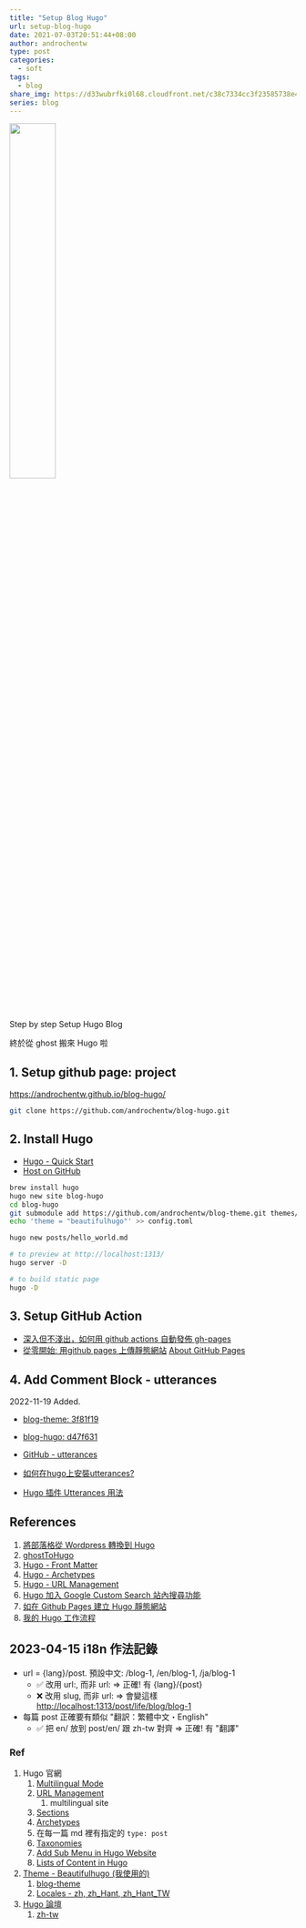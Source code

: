 ```yaml
---
title: "Setup Blog Hugo"
url: setup-blog-hugo
date: 2021-07-03T20:51:44+08:00
author: androchentw
type: post
categories:
  - soft
tags:
  - blog
share_img: https://d33wubrfki0l68.cloudfront.net/c38c7334cc3f23585738e40334284fddcaf03d5e/2e17c/images/hugo-logo-wide.svg
series: blog
---
```


<img style="width:40%;" src="https://d33wubrfki0l68.cloudfront.net/c38c7334cc3f23585738e40334284fddcaf03d5e/2e17c/images/hugo-logo-wide.svg">

Step by step Setup Hugo Blog

終於從 ghost 搬來 Hugo 啦

<!--more-->

## 1. Setup github page: project

<https://androchentw.github.io/blog-hugo/>

```sh
git clone https://github.com/androchentw/blog-hugo.git
```

## 2. Install Hugo

* [Hugo - Quick Start](https://gohugo.io/getting-started/quick-start/)
* [Host on GitHub](https://gohugo.io/hosting-and-deployment/hosting-on-github/)

```sh
brew install hugo
hugo new site blog-hugo
cd blog-hugo
git submodule add https://github.com/androchentw/blog-theme.git themes/beautifulhugo
echo 'theme = "beautifulhugo"' >> config.toml

hugo new posts/hello_world.md

# to preview at http://localhost:1313/
hugo server -D 

# to build static page
hugo -D
```

## 3. Setup GitHub Action

* [深入但不淺出，如何用 github actions 自動發佈 gh-pages](https://milkmidi.medium.com/深入但不淺出-如何用-github-actions-自動發佈-gh-pages-8183464dfe84)
* [從零開始: 用github pages 上傳靜態網站](https://medium.com/進擊的-git-git-git/從零開始-用github-pages-上傳靜態網站-fa2ae83e6276)
[About GitHub Pages](https://docs.github.com/en/pages/getting-started-with-github-pages/about-github-pages#user--organization-pages)

## 4. Add Comment Block - utterances

2022-11-19 Added.

* [blog-theme: 3f81f19](https://github.com/androchentw/blog-theme/commit/3f81f194e9a688982a5ed0466f3f5da5e1d2863c)
* [blog-hugo: d47f631](https://github.com/androchentw/blog-hugo/commit/d47f631ab84d042a10f1903730f8c51ff8316750)

* [GitHub - utterances](https://github.com/utterance/utterances)
* [如何在hugo上安裝utterances?](https://bjmqfg83.github.io/blog/hugo_unnerances/)
* [Hugo 插件 Utterances 用法](https://xwi88.com/hugo-plugin-utterances-usage/)

## References

1. [將部落格從 Wordpress 轉換到 Hugo](https://blog.wu-boy.com/2021/05/migrate-wordpress-to-hugo/)
2. [ghostToHugo](https://dwmkerr.com/migrating-from-ghost-to-hugo/)
3. [Hugo - Front Matter](https://gohugo.io/content-management/front-matter/)
4. [Hugo - Archetypes](https://gohugo.io/content-management/archetypes/)
5. [Hugo - URL Management](https://gohugo.io/content-management/urls/)
6. [Hugo 加入 Google Custom Search 站內搜尋功能](https://blog.uncletony.tw/2021/03/hugo_%E5%8A%A0%E5%85%A5%E6%90%9C%E5%B0%8B%E5%8A%9F%E8%83%BD/)
7. [如在 Github Pages 建立 Hugo 靜態網站](https://kaichu.io/posts/my-first-post/)
8. [我的 Hugo 工作流程](https://www.ernestchiang.com/zh/posts/2021/my-hugo-workflow/)

## 2023-04-15 i18n 作法記錄

* url = {lang}/post. 預設中文: /blog-1, /en/blog-1, /ja/blog-1
  * ✅ 改用 url:, 而非 url:  => 正確! 有 {lang}/{post}
  * ❌ 改用 slug, 而非 url:  => 會變這樣 <http://localhost:1313/post/life/blog/blog-1>
* 每篇 post 正確要有類似 "翻訳：繁體中文・English"
  * ✅ 把 en/ 放到 post/en/ 跟 zh-tw 對齊 => 正確! 有 "翻譯"

### Ref

1. Hugo 官網
   1. [Multilingual Mode](https://gohugo.io/content-management/multilingual)
   2. [URL Management](https://gohugo.io/content-management/urls/)
      1. multilingual site
   3. [Sections](https://gohugo.io/content-management/sections/)
   4. [Archetypes](https://gohugo.io/content-management/archetypes/)
   5. 在每一篇 md 裡有指定的 `type: post`
   6. [Taxonomies](https://gohugo.io/content-management/taxonomies/)
   7. [Add Sub Menu in Hugo Website](https://codingnconcepts.com/hugo/nested-menu-hugo/)
   8. [Lists of Content in Hugo](https://gohugo.io/templates/lists/)
2. [Theme - Beautifulhugo (我使用的)](https://github.com/halogenica/beautifulhugo/blob/master/i18n/zh-TW.yaml)
   1. [blog-theme](https://github.com/androchentw/blog-theme/blob/master/i18n/zh-TW.yaml)
   2. [Locales - zh, zh_Hant, zh_Hant_TW](https://github.com/gohugoio/locales)
3. [Hugo 論壇](https://discourse.gohugo.io/search?q=zh%20chinese)
   1. [zh-tw](https://discourse.gohugo.io/t/is-it-good-idea-to-use-tw-instead-of-zh-tw-in-i18n/39088/4)
